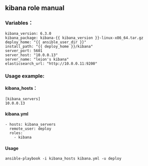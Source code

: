 ## kibana role manual

### Variables：

    kibana_version: 6.3.0
    kibana_package: kibana-{{ kibana_version }}-linux-x86_64.tar.gz
    deploy_home: "{{ ansible_user_dir }}"
    install_path: "{{ deploy_home }}/kibana"
    server_port: 5601
    server_host: "10.0.0.13"
    server_name: "leion's kibana"
    elasticsearch_url: "http://10.0.0.11:9200"

### Usage example:

#### kibana_hosts：

    [kibana_servers]
    10.0.0.13


#### kibana.yml

    - hosts: kibana_servers
      remote_user: deploy
      roles:
        - kibana

#### Usage

`ansible-playbook -i kibana_hosts kibana.yml -u deploy`

